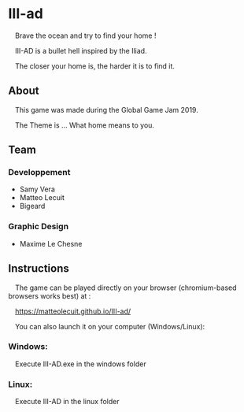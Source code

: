 # III-ad

&ensp;&ensp;Brave the ocean and try to find your home !

&ensp;&ensp;III-AD is a bullet hell inspired by the Iliad.

&ensp;&ensp;The closer your home is, the harder it is to find it.
## About
&ensp;&ensp;This game was made during the Global Game Jam 2019.

&ensp;&ensp;The Theme is ... What home means to you.

## Team

### Developpement
* Samy Vera
* Matteo Lecuit
* Bigeard
### Graphic Design
* Maxime Le Chesne

## Instructions
&ensp;&ensp;The game can be played directly on your browser (chromium-based browsers works best) at :

&ensp;&ensp;https://matteolecuit.github.io/III-ad/

&ensp;&ensp;You can also launch it on your computer (Windows/Linux):

### Windows:

&ensp;&ensp;Execute III-AD.exe in the windows folder

### Linux:

&ensp;&ensp;Execute III-AD in the linux folder
